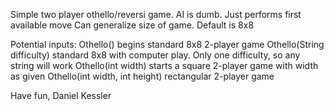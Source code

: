 Simple two player othello/reversi game.
AI is dumb. Just performs first available move
Can generalize size of game. Default is 8x8

Potential inputs:
Othello() begins standard 8x8 2-player game
Othello(String difficulty) standard 8x8 with computer play. Only one difficulty, so any string will work
Othello(int width) starts a square 2-player game with width as given
Othello(int width, int height) rectangular 2-player game


Have fun,
Daniel Kessler